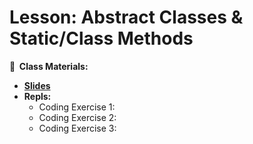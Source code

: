 <!-- .slide: data-background="./Images/header.svg" data-background-repeat="none" data-background-size="40% 40%" data-background-position="center 10%" class="header" -->
# Lesson: Abstract Classes & Static/Class Methods

<!-- Put a link to the slides so that students can find them -->

**📝 &nbsp;Class Materials:** 
  <!-- Put a link to the slides -->
* [**Slides**]()
* **Repls:**
  * Coding Exercise 1: 
  * Coding Exercise 2: 
  * Coding Exercise 3: 
  

<!-- > -->
